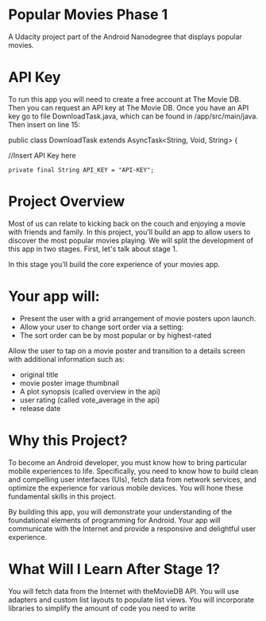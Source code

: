 # Popular Movies Phase 1
A Udacity project part of the Android Nanodegree that displays popular movies.

# API Key
To run this app you will need to create a free account at The Movie DB. Then you can 
request an API key at The Movie DB. Once you have an API key go to file DownloadTask.java, 
which can be found in /app/src/main/java. Then insert on line 15:


public class DownloadTask extends AsyncTask<String, Void, String> {
   
   //Insert API Key here
    
    private final String API_KEY = "API-KEY";

# Project Overview
Most of us can relate to kicking back on the couch and enjoying a 
movie with friends and family. In this project, you’ll build an app to 
allow users to discover the most popular movies playing. We will split the 
development of this app in two stages. First, let's talk about stage 1.

In this stage you’ll build the core experience of your movies app.

# Your app will:

- Present the user with a grid arrangement of movie posters upon launch.
- Allow your user to change sort order via a setting:
- The sort order can be by most popular or by highest-rated

Allow the user to tap on a movie poster and transition to a details screen with additional information such as:
- original title
- movie poster image thumbnail
- A plot synopsis (called overview in the api)
- user rating (called vote_average in the api)
- release date

# Why this Project?
To become an Android developer, you must know how to bring particular mobile experiences to life. 
Specifically, you need to know how to build clean and compelling user interfaces (UIs), fetch data 
from network services, and optimize the experience for various mobile devices. You will hone these 
fundamental skills in this project.

By building this app, you will demonstrate your understanding of the foundational elements of 
programming for Android. Your app will communicate with the Internet and provide a responsive and 
delightful user experience.

# What Will I Learn After Stage 1?
You will fetch data from the Internet with theMovieDB API.
You will use adapters and custom list layouts to populate list views.
You will incorporate libraries to simplify the amount of code you need to write
